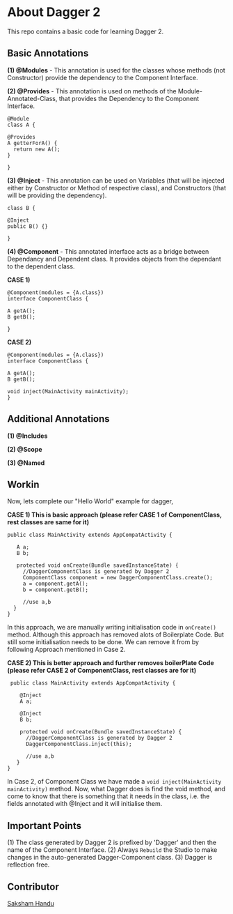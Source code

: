 # About Dagger 2
This repo contains a basic code for learning Dagger 2.

## Basic Annotations

**(1) @Modules** - This annotation is used for the classes whose methods (not Constructor) provide the dependency to the Component Interface.

**(2) @Provides** - This annotation is used on methods of the Module-Annotated-Class, that provides the Dependency to the Component Interface.

```
@Module
class A {

@Provides
A getterForA() {
  return new A();
}

}
```

**(3) @Inject** - This annotation can be used on Variables (that will be injected either by Constructor or Method of respective class), and Constructors (that will be providing the dependency).
```
class B {

@Inject
public B() {}

}
```

**(4) @Component** - This annotated interface acts as a bridge between Dependancy and Dependent class. It provides objects from the dependant to the dependent class.

 **CASE 1)**
 ```
 @Component(modules = {A.class})
 interface ComponentClass {
 
 A getA();
 B getB();
   
 }
 ```
 **CASE 2)**
 ```
 @Component(modules = {A.class})
 interface ComponentClass {
 
 A getA();
 B getB();
   
 void inject(MainActivity mainActivity); 
 }
 ```

## Additional Annotations

**(1) @Includes**

**(2) @Scope**

**(3) @Named**

## Workin

Now, lets complete our "Hello World" example for dagger,

**CASE 1) This is basic approach (please refer CASE 1 of ComponentClass, rest classes are same for it)**
 ``` 
 public class MainActivity extends AppCompatActivity {

    A a;
    B b;
    
    protected void onCreate(Bundle savedInstanceState) {
      //DaggerComponentClass is generated by Dagger 2
      ComponentClass component = new DaggerComponentClass.create(); 
      a = component.getA();
      b = component.getB();
      
      //use a,b
   }
}  
```
In this approach, we are manually writing initialisation code in `onCreate()` method. Although this approach has removed alots of Boilerplate Code. But still some initialisation needs to be done. We can remove it from by following Approach mentioned in Case 2.

**CASE 2) This is better approach and further removes boilerPlate Code (please refer CASE 2 of ComponentClass, rest classes are for it)**
```
 public class MainActivity extends AppCompatActivity {

    @Inject
    A a;
    
    @Inject
    B b;
    
    protected void onCreate(Bundle savedInstanceState) {
      //DaggerComponentClass is generated by Dagger 2
      DaggerComponentClass.inject(this);
      
      //use a,b 
   }
}  
 ```
 
In Case 2, of Component Class we have made a `void inject(MainActivity mainActivity)` method. Now, what Dagger does is find the void method, and come to know that there is something that it needs in the class, i.e. the fields annotated with @Inject and it will initialise them.
 
## Important Points

(1) The class generated by Dagger 2 is prefixed by 'Dagger' and then the name of the Component Interface.
(2) Always `Rebuild` the Studio to make changes in the auto-generated Dagger-Component class.
(3) Dagger is reflection free.

## Contributor

[Saksham Handu](https://github.com/miPlodder)
